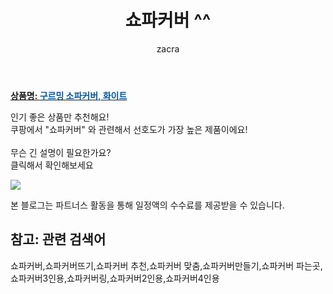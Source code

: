 ﻿---
layout: post
title:  "쇼파커버 ^^"
author: zacra
categories: [ 아이템 ]
tags: [쇼파커버,쇼파커버뜨기,쇼파커버 추천,쇼파커버 맞춤,쇼파커버만들기,쇼파커버 파는곳,쇼파커버3인용,쇼파커버링,쇼파커버2인용,쇼파커버4인용]
image: https://static.coupangcdn.com/image/retail/images/2020/07/06/20/6/1d6444c6-8a4d-4000-b92b-b7297bae806e.jpg 
description: "쿠팡에서 쇼파커버 관련 키워드로 가장 고객 선호도가 높은 제품이랍니다."
rating: 4.5
---

<a href="https://link.coupang.com/re/AFFSDP?lptag=AF8407795&pageKey=1797435048&itemId=3057870391&vendorItemId=71045855585&traceid=V0-153-1e9ca470965652c3"><b>상품명: <font color='#01579B'>구르밍 소파커버, 화이트</font></b></a>

인기 좋은 상품만 추천해요!<br/>
쿠팡에서 "쇼파커버" 와 관련해서 선호도가 가장 높은 제품이에요!<br/><br/>
무슨 긴 설명이 필요한가요?  
클릭해서 확인해보세요


<a href="https://link.coupang.com/re/AFFSDP?lptag=AF8407795&pageKey=1797435048&itemId=3057870391&vendorItemId=71045855585&traceid=V0-153-1e9ca470965652c3"><img src="https://thumbnail10.coupangcdn.com/thumbnails/remote/q89/image/retail/images/2020/07/08/15/3/63c87512-f943-42fb-8cc6-0d68546b1da5.jpg"></a> 

본 블로그는 파트너스 활동을 통해 일정액의 수수료를 제공받을 수 있습니다.

## 참고: 관련 검색어    
쇼파커버,쇼파커버뜨기,쇼파커버 추천,쇼파커버 맞춤,쇼파커버만들기,쇼파커버 파는곳,쇼파커버3인용,쇼파커버링,쇼파커버2인용,쇼파커버4인용